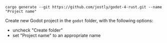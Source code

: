 `cargo generate --git https://github.com/jostly/godot-4-rust.git --name "Project name"`

Create new Godot project in the `godot` folder, with the following options:
- uncheck "Create folder"
- set "Project name" to an appropriate name
  

